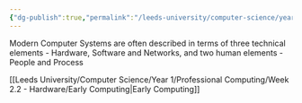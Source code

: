```yaml
---
{"dg-publish":true,"permalink":"/leeds-university/computer-science/year-1/professional-computing/week-2-2-hardware/week-2-2-hardware/","tags":["TODO"]}
---
```


Modern Computer Systems are often described in terms of three technical elements - Hardware, Software and Networks, and two human elements - People and Process

[[Leeds University/Computer Science/Year 1/Professional Computing/Week 2.2 - Hardware/Early Computing\|Early Computing]]
